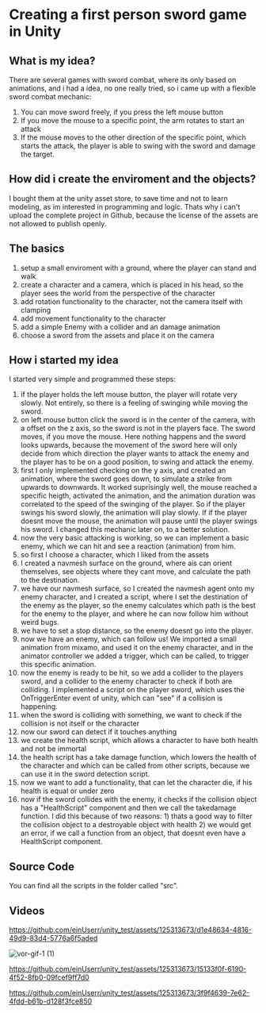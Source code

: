 # Creating a first person sword game in Unity

## What is my idea?

There are several games with sword combat, where its only based on animations, and i had a idea, no one really tried, so i came up with a flexible sword combat mechanic:

1. You can move sword freely, if you press the left mouse button
2. If you move the mouse to a specific point, the arm rotates to start an attack
3. If the mouse moves to the other direction of the specific point, which starts the attack, the player is able to swing with the sword and damage the target.

## How did i create the enviroment and the objects?

I bought them at the unity asset store, to save time and not to learn modeling, as im interested in programming and logic. Thats why i can't upload the complete project in Github, because the license of the assets are not allowed to publish openly.

## The basics

1. setup a small enviroment with a ground, where the player can stand and walk
2. create a character and a camera, which is placed in his head, so the player sees the world from the perspective of the character
3. add rotation functionality to the character, not the camera itself with clamping
4. add movement functionality to the character
5. add a simple Enemy with a collider and an damage animation
6. choose a sword from the assets and place it on the camera

## How i started my idea

I started very simple and programmed these steps:

1. if the player holds the left mouse button, the player will rotate very slowly. Not entirely, so there is a feeling of swinging while moving the sword.
2. on left mouse button click the sword is in the center of the camera, with a offset on the z axis, so the sword is not in the players face. The sword moves, if you move the mouse. Here nothing happens and the sword looks upwards, because the movement of the sword here will only decide from which direction the player wants to attack the enemy and the player has to be on a good position, to swing and attack the enemy.
3. first I only implemented checking on the y axis, and created an animation, where the sword goes down, to simulate a strike from upwards to downwards. It worked suprisingly well, the mouse reached a specific heigth, activated the animation, and the animation duration was correlated to the speed of the swinging of the player. So if the player swings his sword slowly, the animation will play slowly. If if the player doesnt move the mouse, the animation will pause until the player swings his sword. I changed this mechanic later on, to a better solution.
4. now the very basic attacking is working, so we can implement a basic enemy, which we can hit and see a reaction (animation) from him.
5. so first I choose a character, which I liked from the assets
6. I created a navmesh surface on the ground, where ais can orient themselves, see objects where they cant move, and calculate the path to the destination.
7. we have our navmesh surface, so I created the navmesh agent onto my enemy character, and I created a script, where I set the destination of the enemy as the player, so the enemy calculates which path is the best for the enemy to the player, and where he can now follow him without weird bugs.
8. we have to set a stop distance, so the enemy doesnt go into the player.
9. now we have an enemy, which can follow us! We imported a small animation from mixamo, and used it on the enemy character, and in the animator controller we added a trigger, which can be called, to trigger this specific animation.
10. now the enemy is ready to be hit, so we add a collider to the players sword, and a collider to the enemy character to check if both are colliding. I implemented a script on the player sword, which uses the OnTriggerEnter event of unity, which can "see" if a collision is happening.
11. when the sword is colliding with something, we want to check if the collision is not itself or the character
12. now our sword can detect if it touches anything
13. we create the health script, which allows a character to have both health and not be immortal
14. the health script has a take damage function, which lowers the health of the character and which can be called from other scripts, because we can use it in the sword detection script.
15. now we want to add a functionality, that can let the character die, if his health is equal or under zero
16. now if the sword collides with the enemy, it checks if the collision object has a "HealthScript" component and then we call the takedamage function. I did this because of two reasons: 1) thats a good way to filter the collision object to a destroyable object with health 2) we would get an error, if we call a function from an object, that doesnt even have a HealthScript component.

## Source Code
You can find all the scripts in the folder called "src".

## Videos
https://github.com/einUserr/unity_test/assets/125313673/d1e48634-4816-49d9-83d4-5776a6f5aded

![vor-gif-1 (1)](https://github.com/einUserr/unity_test/assets/125313673/b73db419-0693-4782-a981-c3de10a1479a)




https://github.com/einUserr/unity_test/assets/125313673/15133f0f-6190-4f52-8fb0-09fcef9ff7d0




https://github.com/einUserr/unity_test/assets/125313673/3f9f4639-7e62-4fdd-b61b-d128f3fce850



